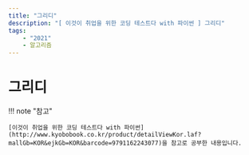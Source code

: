 ```yaml
---
title: "그리디"
description: "[ 이것이 취업을 위한 코딩 테스트다 with 파이썬 ] 그리디"
tags:
    - "2021"
    - 알고리즘
---
```


# 그리디

!!! note "참고"

    [이것이 취업을 위한 코딩 테스트다 with 파이썬](http://www.kyobobook.co.kr/product/detailViewKor.laf?mallGb=KOR&ejkGb=KOR&barcode=9791162243077)을 참고로 공부한 내용입니다.